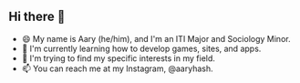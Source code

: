 ## Hi there 👋

- 😄 My name is Aary (he/him), and I'm an ITI Major and Sociology Minor.
- 🌱 I'm currently learning how to develop games, sites, and apps.
- 🤔 I'm trying to find my specific interests in my field.
- 📫 You can reach me at my Instagram, @aaryhash.

<!--
**AaryHash/AaryHash** is a ✨ _special_ ✨ repository because its `README.md` (this file) appears on your GitHub profile.

Here are some ideas to get you started:

- 🔭 I’m currently working on ...
- 🌱 I’m currently learning ...
- 👯 I’m looking to collaborate on ...
- 🤔 I’m looking for help with ...
- 💬 Ask me about ...
- 📫 How to reach me: ...
- 😄 Pronouns: ...
- ⚡ Fun fact: ...
-->
